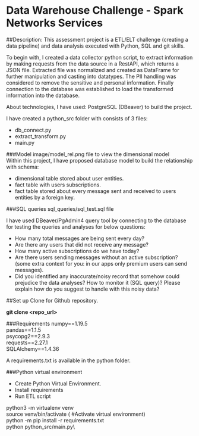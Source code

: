 # Data Warehouse Challenge - Spark Networks Services

##Description:
This assessment project is a ETL/ELT challenge (creating a data pipeline) and data analysis executed with Python, SQL and git skills.



To begin with, I created a data collector python script, to extract information by making requests from the data source in a RestAPI, which returns a JSON file.
Extracted file was normalized and created as DataFrame for further manipulation and casting into datatypes.
The PII handling was considered to remove the sensitive and personal information.
Finally connection to the database was established to load the transformed information into the database.

 
About technologies, I have used: PostgreSQL (DBeaver) to build the project. 

I have created a python_src folder with consists of 3 files:
* db_connect.py
* extract_transform.py
* main.py



###Model
image/model_rel.png file to view the dimensional model\
Within this project, I have proposed database model to build the relationship with schema:

* dimensional table stored about user entities.
* fact table with users subscriptions.
* fact table stored about every message sent and received to users entities by a foreign key.


###SQL queries 
sql_queries/sql_test.sql file 

I have used DBeaver/PgAdmin4 query tool by connecting to the database for testing the queries and analyses for below questions:

* How many total messages are being sent every day?
* Are there any users that did not receive any message? 
* How many active subscriptions do we have today?
* Are there users sending messages without an active subscription? (some extra context for you: in our apps only premium users can send messages).
* Did you identified any inaccurate/noisy record that somehow could prejudice the data analyses? How to monitor it (SQL query)? Please explain how do you suggest to handle with this noisy data?



##Set up
Clone for Github repository.

**git clone <repo_url>**


###Requirements
numpy==1.19.5\
pandas==1.1.5\
psycopg2==2.9.3\
requests==2.27.1\
SQLAlchemy==1.4.36

A requirements.txt is available in the python folder.


###Python virtual environment
* Create Python Virtual Environment.
* Install requirements
* Run ETL script


python3 -m virtualenv venv\
source venv/bin/activate  ( #Activate virtual environment)\
python -m pip install -r requirements.txt\
python python_src/main.py\
